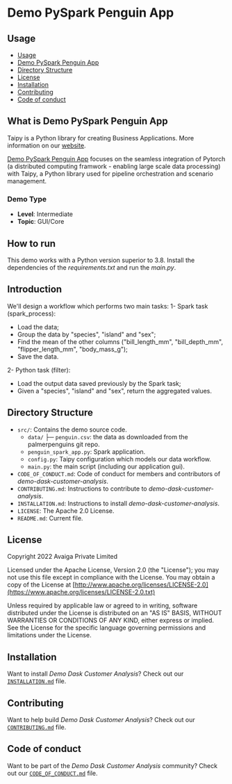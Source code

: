 # Demo PySpark Penguin App

## Usage
- [Usage](#usage)
- [Demo PySpark Penguin App](#what-is-demo-pyspark-penguin-app)
- [Directory Structure](#directory-structure)
- [License](#license)
- [Installation](#installation)
- [Contributing](#contributing)
- [Code of conduct](#code-of-conduct)

## What is Demo PySpark Penguin App

Taipy is a Python library for creating Business Applications. More information on our
[website](https://www.taipy.io).

[Demo PySpark Penguin App](https://github.com/Avaiga/demo-pytorch-penguin-app) 
focuses on the seamless integration of Pytorch (a distributed computing framwork - enabling large scale data processing) with Taipy, a Python library used for pipeline orchestration and scenario management.

### Demo Type
- **Level**: Intermediate
- **Topic**: GUI/Core

## How to run

This demo works with a Python version superior to 3.8. Install the dependencies of the *requirements.txt* and run the *main.py*.

## Introduction
We'll design a workflow which performs two main tasks:
1- Spark task (spark_process):
- Load the data;
- Group the data by "species", "island" and "sex";
- Find the mean of the other columns ("bill_length_mm", "bill_depth_mm", "flipper_length_mm", "body_mass_g");
- Save the data.

2- Python task (filter):
- Load the output data saved previously by the Spark task;
- Given a "species", "island" and "sex", return the aggregated values.

## Directory Structure

- `src/`: Contains the demo source code.
    - `data/`
        ├─ `penguin.csv`: the data as downloaded from the palmerpenguins git repo.
    - `penguin_spark_app.py`: Spark application.
    - `config.py`: Taipy configuration which models our data workflow.
    - `main.py`: the main script (including our application gui).
- `CODE_OF_CONDUCT.md`: Code of conduct for members and contributors of _demo-dask-customer-analysis_.
- `CONTRIBUTING.md`: Instructions to contribute to _demo-dask-customer-analysis_.
- `INSTALLATION.md`: Instructions to install _demo-dask-customer-analysis_.
- `LICENSE`: The Apache 2.0 License.
- `README.md`: Current file.

## License
Copyright 2022 Avaiga Private Limited

Licensed under the Apache License, Version 2.0 (the "License"); you may not use this file except in compliance with
the License. You may obtain a copy of the License at
[http://www.apache.org/licenses/LICENSE-2.0](https://www.apache.org/licenses/LICENSE-2.0.txt)

Unless required by applicable law or agreed to in writing, software distributed under the License is distributed on
an "AS IS" BASIS, WITHOUT WARRANTIES OR CONDITIONS OF ANY KIND, either express or implied. See the License for the
specific language governing permissions and limitations under the License.

## Installation

Want to install _Demo Dask Customer Analysis_? Check out our [`INSTALLATION.md`](INSTALLATION.md) file.

## Contributing

Want to help build _Demo Dask Customer Analysis_? Check out our [`CONTRIBUTING.md`](CONTRIBUTING.md) file.

## Code of conduct

Want to be part of the _Demo Dask Customer Analysis_ community? Check out our [`CODE_OF_CONDUCT.md`](CODE_OF_CONDUCT.md) file.
